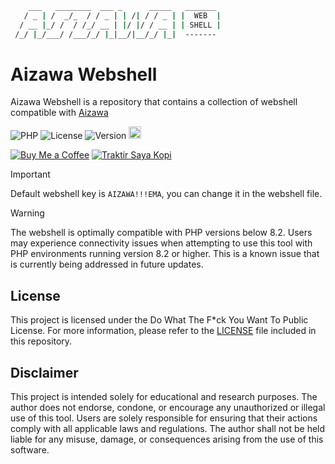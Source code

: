 
```bash
    ___   ________  ___ _      _____   _______
   / _ | /  _/_  / / _ | | /| / / _ | |  WEB  |
  / __ |_/ /  / /_/ __ | |/ |/ / __ | | SHELL |
 /_/ |_/___/ /___/_/ |_|__/|__/_/ |_|  -------
```
# Aizawa Webshell
Aizawa Webshell is a repository that contains a collection of webshell compatible with [Aizawa](https://github.com/elliottophellia/aizawa)

![PHP](https://img.shields.io/badge/PHP-8.1-bf616a?style=flat-square) ![License](https://img.shields.io/badge/LICENCE-WTFPL-ebcb8b?style=flat-square) ![Version](https://img.shields.io/badge/VERSION-2.0.0-a3be8c?style=flat-square) [<img src="https://api.gitsponsors.com/api/badge/img?id=574290720" height="20">](https://api.gitsponsors.com/api/badge/link?p=KFYbutSs0pvM3IDfCOxUy/k3GP0oy6rjbvn0jbTQXtJFoK301ViM2T8gDX7u8jufoUS2dProxfv9X49YMFEy1OlylREWQfiN5iRVgzC9t/EXFH2xObRnKkc15nef0PfCVZgaGNqlO9c4XS0z7kRUgj5JfTO5xlhj7JIpdcOWlDw=)

[![Buy Me a Coffee](https://img.shields.io/badge/BUY%20ME%20A%20COFFEE-79B8CA?style=for-the-badge&logo=paypal&logoColor=white)](https://paypal.me/ReidhoSatria) [![Traktir Saya Kopi](https://img.shields.io/badge/TRAKTIR%20SAYA%20KOPI-FAC76C?style=for-the-badge&logo=BuyMeACoffee&logoColor=black)](https://saweria.co/elliottophellia)

> [!IMPORTANT]
> Default webshell key is `AIZAWA!!!EMA`, you can change it in the webshell file.

> [!WARNING]
> The webshell is optimally compatible with PHP versions below 8.2. Users may experience connectivity issues when attempting to use this tool with PHP environments running version 8.2 or higher. This is a known issue that is currently being addressed in future updates.

## License

This project is licensed under the Do What The F*ck You Want To Public License. For more information, please refer to the [LICENSE](LICENSE) file included in this repository.

## Disclaimer

This project is intended solely for educational and research purposes. The author does not endorse, condone, or encourage any unauthorized or illegal use of this tool. Users are solely responsible for ensuring that their actions comply with all applicable laws and regulations. The author shall not be held liable for any misuse, damage, or consequences arising from the use of this software.
